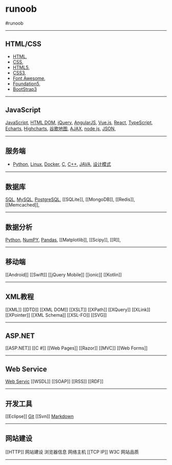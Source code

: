 # runoob
#runoob
 
---
##  HTML/CSS
- [HTML](笔记本/已归档/runboo/HTML.md),
- [CSS](笔记本/已归档/runboo/CSS.md),
- [HTML5](笔记本/已归档/runboo/HTML5.md),
- [CSS3](笔记本/已归档/runboo/CSS3.md),
- [Font Awesome](笔记本/已归档/runboo/Font%20Awesome.md),
- [Foundation5](笔记本/已归档/runboo/Foundation5.md),
- [BootStrap3](笔记本/已归档/runboo/BootStrap.md)
---
## JavaScript
[JavaScript](笔记本/已归档/runboo/JavaScript.md),
[HTML DOM](笔记本/已归档/runboo/HTML%20DOM.md),
[jQuery](笔记本/已归档/runboo/jQuery.md),
[AngularJS](笔记本/已归档/runboo/AngularJS.md),
[Vue.js](笔记本/已归档/runboo/Vue.js.md),
[React](笔记本/已归档/runboo/React.md),
[TypeScript](笔记本/已归档/runboo/TypeScript.md),
[Echarts](笔记本/已归档/runboo/Echarts.md),
[Highcharts](笔记本/已归档/runboo/Highcharts.md),
[谷歌地图](笔记本/已归档/runboo/谷歌地图.md),
[AJAX](笔记本/已归档/runboo/AJAX.md),
[node js](笔记本/已归档/runboo/node%20js.md),
[JSON](笔记本/已归档/runboo/JSON.md),
    
---
## 服务端
- [Python](笔记本/已归档/runboo/Python.md),
[Linux](笔记本/已归档/runboo/Linux.md),
[Docker](笔记本/已归档/runboo/Docker.md),
[C](笔记本/MyCode/C.md),
[C++](笔记本/已归档/runboo/C++.md),
[JAVA](笔记本/已归档/runboo/JAVA.md),
[设计模式](笔记本/已归档/课程笔记/设计模式.md)

    
---
## 数据库
[SQL](笔记本/已归档/runboo/SQL.md),
[MySQL](笔记本/已归档/runboo/MySQL.md),
[PostgreSQL](笔记本/已归档/runboo/PostgreSQL.md),
[[SQLite]],
[[MongoDB]],
[[Redis]],
[[Memcached]],

---
## 数据分析
[Python](笔记本/已归档/runboo/Python.md),
[NumPY](笔记本/已归档/runboo/NumPY.md),
[Pandas](笔记本/已归档/runboo/Pandas.md),
[[Matplotlib]],
[[Scipy]],
[[R]],
    
---
## 移动端
[[Android]]
[[Swift]]
[[jQuery Mobile]]
[[ionic]]
[[Kotlin]]
    
---
## XML教程
[[XML]]
[[DTD]]
[[XML DOM]]
[[XSLT]]
[[XPath]]
[[XQuery]]
[[XLink]]
[[XPointer]]
[[XML Schema]]
[[XSL-FO]]
[[SVG]]
    
---
## ASP.NET
[[ASP.NET]]
[[C #]]
[[Web Pages]]
[[Razor]]
[[MVC]]
[[Web Forms]]
    
---
## Web Service
[Web Servic](笔记本/已归档/runboo/Web%20Servic.md)
[[WSDL]]
[[SOAP]]
[[RSS]]
[[RDF]]
    
---
## 开发工具
[[Eclipse]]
[Git](笔记本/已归档/runboo/Git.md)
[[Svn]]
[Markdown](笔记本/MyCode/Markdown/Markdown.md)
   
---
## 网站建设
[[HTTP]]
网站建设
浏览器信息
网络主机
[[TCP IP]]
W3C
网站品质

---
